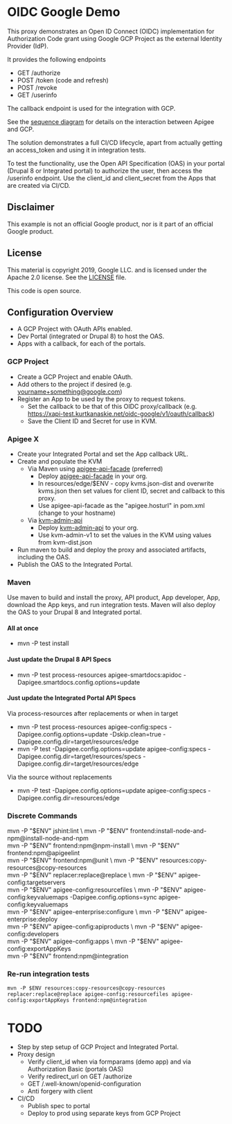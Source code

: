 # OIDC Google Demo

This proxy demonstrates an Open ID Connect (OIDC) implementation for Authorization Code grant using Google GCP Project as the external Identity Provider (IdP).

It provides the following endpoints
* GET /authorize
* POST /token (code and refresh)
* POST /revoke
* GET /userinfo

The callback endpoint is used for the integration with GCP.

See the [sequence diagram](oidc-v1-google-demo-wsd.png) for details on the interaction between Apigee and GCP.

The solution demonstrates a full CI/CD lifecycle, apart from actually getting an access_token and using it in integration tests.

To test the functionality, use the Open API Specification (OAS) in your portal (Drupal 8 or Integrated portal) to authorize the user, then access the /userinfo endpoint.
Use the client_id and client_secret from the Apps that are created via CI/CD.

## Disclaimer

This example is not an official Google product, nor is it part of an official Google product.

## License

This material is copyright 2019, Google LLC. and is licensed under the Apache 2.0 license.
See the [LICENSE](LICENSE) file.

This code is open source.

## Configuration Overview

* A GCP Project with OAuth APIs enabled.
* Dev Portal (integrated or Drupal 8) to host the OAS.
* Apps with a callback, for each of the portals.

### GCP Project
* Create a GCP Project and enable OAuth.
* Add others to the project if desired (e.g. yourname+something@google.com)
* Register an App to be used by the proxy to request tokens.
  * Set the callback to be that of this OIDC proxy/callback (e.g. https://xapi-test.kurtkanaskie.net/oidc-google/v1/oauth/callback)
  * Save the Client ID and Secret for use in KVM.

### Apigee X
* Create your Integrated Portal and set the App callback URL.
* Create and populate the KVM
  * Via Maven using [apigee-api-facade](https://github.com/kurtkanaskie/apigee-api-facade-v1) (preferred)
    * Deploy [apigee-api-facade](https://github.com/kurtkanaskie/apigee-api-facade-v1) in your org.
    * In resources/edge/$ENV - copy kvms.json-dist and overwrite kvms.json then set values for client ID, secret and callback to this proxy.
    * Use apigee-api-facade as the "apigee.hosturl" in pom.xml (change to your hostname)
  * Via [kvm-admin-api](https://github.com/apigee/devrel/tree/main/references/kvm-admin-api)
    * Deploy [kvm-admin-api](https://github.com/apigee/devrel/tree/main/references/kvm-admin-api) to your org.
    * Use kvm-admin-v1 to set the values in the KVM using values from kvm-dist.json
* Run maven to build and deploy the proxy and associated artifacts, including the OAS.
* Publish the OAS to the Integrated Portal.

### Maven
Use maven to build and install the proxy, API product, App developer, App, download the App keys, and run integration tests.
Maven will also deploy the OAS to your Drupal 8 and Integrated portal.

#### All at once
* mvn -P test install

#### Just update the Drupal 8 API Specs
* mvn -P test process-resources apigee-smartdocs:apidoc -Dapigee.smartdocs.config.options=update

#### Just update the Integrated Portal API Specs
Via process-resources after replacements or when in target
* mvn -P test process-resources apigee-config:specs -Dapigee.config.options=update  -Dskip.clean=true -Dapigee.config.dir=target/resources/edge
* mvn -P test -Dapigee.config.options=update apigee-config:specs -Dapigee.config.dir=target/resources/specs -Dapigee.config.dir=target/resources/edge

Via the source without replacements
* mvn -P test -Dapigee.config.options=update apigee-config:specs -Dapigee.config.dir=resources/edge

### Discrete Commands
mvn -P "$ENV" jshint:lint \
mvn -P "$ENV" frontend:install-node-and-npm@install-node-and-npm \
mvn -P "$ENV" frontend:npm@npm-install \
mvn -P "$ENV" frontend:npm@apigeelint \
mvn -P "$ENV" frontend:npm@unit \
mvn -P "$ENV" resources:copy-resources@copy-resources \
mvn -P "$ENV" replacer:replace@replace \
mvn -P "$ENV" apigee-config:targetservers \
mvn -P "$ENV" apigee-config:resourcefiles \
mvn -P "$ENV" apigee-config:keyvaluemaps -Dapigee.config.options=sync apigee-config:keyvaluemaps \
mvn -P "$ENV" apigee-enterprise:configure \
mvn -P "$ENV" apigee-enterprise:deploy \
mvn -P "$ENV" apigee-config:apiproducts \
mvn -P "$ENV" apigee-config:developers \
mvn -P "$ENV" apigee-config:apps \
mvn -P "$ENV" apigee-config:exportAppKeys \
mvn -P "$ENV" frontend:npm@integration

### Re-run integration tests
```
mvn -P $ENV resources:copy-resources@copy-resources replacer:replace@replace apigee-config:resourcefiles apigee-config:exportAppKeys frontend:npm@integration
```

# TODO
* Step by step setup of GCP Project and Integrated Portal.
* Proxy design
  * Verify client_id when via formparams (demo app) and via Authorization Basic (portals OAS)
  * Verify redirect_url on GET /authorize
  * GET /.well-known/openid-configuration
  * Anti forgery with client
* CI/CD
  * Publish spec to portal
  * Deploy to prod using separate keys from GCP Project
